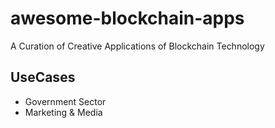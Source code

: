 # awesome-blockchain-apps
A Curation of Creative Applications of Blockchain Technology

## UseCases
- Government Sector
- Marketing & Media

